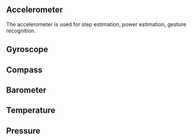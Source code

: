 ## Accelerometer
The accelerometer is used for step estimation, power estimation, gesture recognition.

## Gyroscope

## Compass

## Barometer

## Temperature

## Pressure

